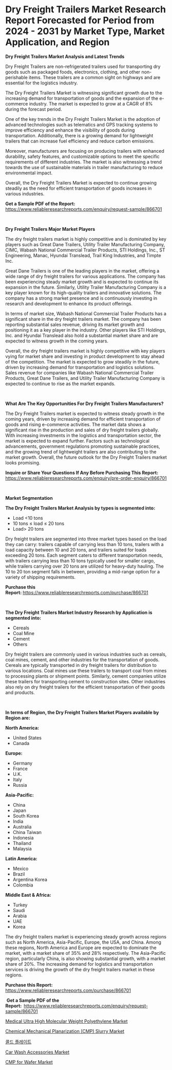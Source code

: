 <p><h1>Dry Freight Trailers Market Research Report Forecasted for Period from 2024 -  2031 by Market Type, Market Application, and Region</h1></p><p><strong>Dry Freight Trailers Market Analysis and Latest Trends</strong></p>
<p><p>Dry Freight Trailers are non-refrigerated trailers used for transporting dry goods such as packaged foods, electronics, clothing, and other non-perishable items. These trailers are a common sight on highways and are essential for the logistics industry.</p><p>The Dry Freight Trailers Market is witnessing significant growth due to the increasing demand for transportation of goods and the expansion of the e-commerce industry. The market is expected to grow at a CAGR of 8% during the forecast period.</p><p>One of the key trends in the Dry Freight Trailers Market is the adoption of advanced technologies such as telematics and GPS tracking systems to improve efficiency and enhance the visibility of goods during transportation. Additionally, there is a growing demand for lightweight trailers that can increase fuel efficiency and reduce carbon emissions.</p><p>Moreover, manufacturers are focusing on producing trailers with enhanced durability, safety features, and customizable options to meet the specific requirements of different industries. The market is also witnessing a trend towards the use of sustainable materials in trailer manufacturing to reduce environmental impact.</p><p>Overall, the Dry Freight Trailers Market is expected to continue growing steadily as the need for efficient transportation of goods increases in various industries.</p></p>
<p><strong>Get a Sample PDF of the Report:&nbsp;</strong> <a href="https://www.reliableresearchreports.com/enquiry/request-sample/866701">https://www.reliableresearchreports.com/enquiry/request-sample/866701</a></p>
<p>&nbsp;</p>
<p><strong>Dry Freight Trailers Major Market Players</strong></p>
<p><p>The dry freight trailers market is highly competitive and is dominated by key players such as Great Dane Trailers, Utility Trailer Manufacturing Company, CIMC, Wabash National Commercial Trailer Products, STI Holdings, Inc., ST Engineering, Manac, Hyundai Translead, Trail King Industries, and Timpte Inc.</p><p>Great Dane Trailers is one of the leading players in the market, offering a wide range of dry freight trailers for various applications. The company has been experiencing steady market growth and is expected to continue its expansion in the future. Similarly, Utility Trailer Manufacturing Company is a key player known for its high-quality trailers and innovative solutions. The company has a strong market presence and is continuously investing in research and development to enhance its product offerings.</p><p>In terms of market size, Wabash National Commercial Trailer Products has a significant share in the dry freight trailers market. The company has been reporting substantial sales revenue, driving its market growth and positioning it as a key player in the industry. Other players like STI Holdings, Inc. and Hyundai Translead also hold a substantial market share and are expected to witness growth in the coming years.</p><p>Overall, the dry freight trailers market is highly competitive with key players vying for market share and investing in product development to stay ahead of the competition. The market is expected to grow steadily in the future, driven by increasing demand for transportation and logistics solutions. Sales revenue for companies like Wabash National Commercial Trailer Products, Great Dane Trailers, and Utility Trailer Manufacturing Company is expected to continue to rise as the market expands.</p></p>
<p>&nbsp;</p>
<p><strong>What Are The Key Opportunities For Dry Freight Trailers Manufacturers?</strong></p>
<p><p>The Dry Freight Trailers market is expected to witness steady growth in the coming years, driven by increasing demand for efficient transportation of goods and rising e-commerce activities. The market data shows a significant rise in the production and sales of dry freight trailers globally. With increasing investments in the logistics and transportation sector, the market is expected to expand further. Factors such as technological advancements, government regulations promoting sustainable practices, and the growing trend of lightweight trailers are also contributing to the market growth. Overall, the future outlook for the Dry Freight Trailers market looks promising.</p></p>
<p><strong>Inquire or Share Your Questions If Any Before Purchasing This Report:</strong> <a href="https://www.reliableresearchreports.com/enquiry/pre-order-enquiry/866701">https://www.reliableresearchreports.com/enquiry/pre-order-enquiry/866701</a></p>
<p>&nbsp;</p>
<p><strong>Market Segmentation</strong></p>
<p><strong>The Dry Freight Trailers Market Analysis by types is segmented into:</strong></p>
<p><ul><li>Load <10 tons</li><li>10 tons ≤ load ≤ 20 tons</li><li>Load> 20 tons</li></ul></p>
<p><p>Dry freight trailers are segmented into three market types based on the load they can carry: trailers capable of carrying less than 10 tons, trailers with a load capacity between 10 and 20 tons, and trailers suited for loads exceeding 20 tons. Each segment caters to different transportation needs, with trailers carrying less than 10 tons typically used for smaller cargo, while trailers carrying over 20 tons are utilized for heavy-duty hauling. The 10 to 20 ton segment falls in between, providing a mid-range option for a variety of shipping requirements.</p></p>
<p><strong>Purchase this Report:&nbsp;</strong><a href="https://www.reliableresearchreports.com/purchase/866701">https://www.reliableresearchreports.com/purchase/866701</a></p>
<p>&nbsp;</p>
<p><strong>The Dry Freight Trailers Market Industry Research by Application is segmented into:</strong></p>
<p><ul><li>Cereals</li><li>Coal Mine</li><li>Cement</li><li>Others</li></ul></p>
<p><p>Dry freight trailers are commonly used in various industries such as cereals, coal mines, cement, and other industries for the transportation of goods. Cereals are typically transported in dry freight trailers for distribution to various locations. Coal mines use these trailers to transport coal from mines to processing plants or shipment points. Similarly, cement companies utilize these trailers for transporting cement to construction sites. Other industries also rely on dry freight trailers for the efficient transportation of their goods and products.</p></p>
<p>&nbsp;</p>
<p><strong>In terms of Region, the Dry Freight Trailers Market Players available by Region are:</strong></p>
<p>
    <p> <strong> North America: </strong>
        <ul>
            <li>United States</li>
            <li>Canada</li>
        </ul>
        </p> 
    <p> <strong> Europe: </strong>
        <ul>
            <li>Germany</li>
            <li>France</li>
            <li>U.K.</li>
            <li>Italy</li>
            <li>Russia</li>
        </ul>
        </p> 
    <p> <strong> Asia-Pacific: </strong>
        <ul>
            <li>China</li>
            <li>Japan</li>
            <li>South Korea</li>
            <li>India</li>
            <li>Australia</li>
            <li>China Taiwan</li>
            <li>Indonesia</li>
            <li>Thailand</li>
            <li>Malaysia</li>
        </ul>
        </p> 
    <p> <strong> Latin America: </strong>
        <ul>
            <li>Mexico</li>
            <li>Brazil</li>
            <li>Argentina Korea</li>
            <li>Colombia</li>
        </ul>
        </p> 
    <p> <strong> Middle East & Africa: </strong>
        <ul>
            <li>Turkey</li>
            <li>Saudi</li>
            <li>Arabia</li>
            <li>UAE</li>
            <li>Korea</li>
        </ul>
    </p>
    </p>
<p><p>The dry freight trailers market is experiencing steady growth across regions such as North America, Asia-Pacific, Europe, the USA, and China. Among these regions, North America and Europe are expected to dominate the market, with a market share of 35% and 28% respectively. The Asia-Pacific region, particularly China, is also showing substantial growth, with a market share of 20%. The increasing demand for logistics and transportation services is driving the growth of the dry freight trailers market in these regions.</p></p>
<p><strong>Purchase this Report: </strong><a href="https://www.reliableresearchreports.com/purchase/866701">https://www.reliableresearchreports.com/purchase/866701</a></p>
<p>&nbsp;<strong>Get a Sample PDF of the Report:&nbsp;&nbsp;</strong><a href="https://www.reliableresearchreports.com/enquiry/request-sample/866701">https://www.reliableresearchreports.com/enquiry/request-sample/866701</a></p>
<p><strong></strong></p>
<p><p><a href="https://view.publitas.com/reportprime-1/medical-ultra-high-molecular-weight-polyethylene-market-share-market-new-trends-analysis-report-by-type-by-application-by-end-use-by-region-and-segment-forecasts-2023-2030/">Medical Ultra High Molecular Weight Polyethylene Market</a></p><p><a href="https://issuu.com/reportprime-2/docs/chemical-mechanical-planarization-cmp-slurry-marke">Chemical Mechanical Planarization (CMP) Slurry Market</a></p><p><a href="https://github.com/khytkeqagplkzqvh/Market-Research-Report-List-1/blob/main/9423397188013.md">콜드 플레이트</a></p><p><a href="https://github.com/Airanohannonzb68e5pb53oc1/Market-Research-Report-List-1/blob/main/car-wash-accessories-market.md">Car Wash Accessories Market</a></p><p><a href="https://issuu.com/reportprime-2/docs/cmp-for-wafer-market-size-2030.pptx">CMP for Wafer Market</a></p></p>
